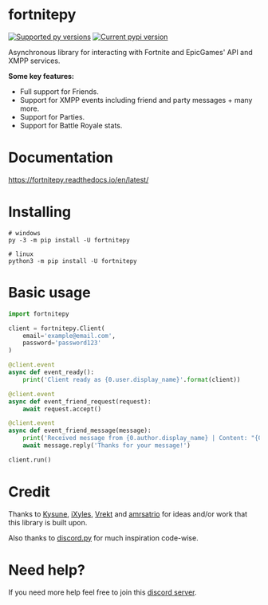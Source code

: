 # fortnitepy

[![Supported py versions](https://img.shields.io/pypi/pyversions/fortnitepy.svg)](https://pypi.org/project/fortnitepy/)
[![Current pypi version](https://img.shields.io/pypi/v/fortnitepy.svg)](https://pypi.org/project/fortnitepy/)

Asynchronous library for interacting with Fortnite and EpicGames' API and XMPP services.

**Some key features:**
- Full support for Friends.
- Support for XMPP events including friend and party messages + many more.
- Support for Parties.
- Support for Battle Royale stats.

# Documentation
https://fortnitepy.readthedocs.io/en/latest/

# Installing
```
# windows
py -3 -m pip install -U fortnitepy

# linux
python3 -m pip install -U fortnitepy
```

# Basic usage
```py
import fortnitepy

client = fortnitepy.Client(
    email='example@email.com',
    password='password123'
)

@client.event
async def event_ready():
    print('Client ready as {0.user.display_name}'.format(client))

@client.event
async def event_friend_request(request):
    await request.accept()

@client.event
async def event_friend_message(message):
    print('Received message from {0.author.display_name} | Content: "{0.content}"'.format(message))
    await message.reply('Thanks for your message!')

client.run()
```

# Credit
Thanks to [Kysune](https://github.com/SzymonLisowiec), [iXyles](https://github.com/iXyles), [Vrekt](https://github.com/Vrekt) and [amrsatrio](https://github.com/Amrsatrio) for ideas and/or work that this library is built upon.

Also thanks to [discord.py](https:/github.com/Rapptz/discord.py) for much inspiration code-wise.

# Need help?
If you need more help feel free to join this [discord server](https://discord.gg/rnk869s).
